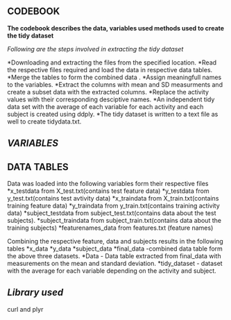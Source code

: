 CODEBOOK
-------------
**The codebook describes the data, variables used methods used to create the tidy dataset**

*Following are the steps involved in extracting the tidy dataset*

*Downloading and extracting the files from the specified location.
*Read the respective files required and load the data in respective data tables.
*Merge the tables to form the combined data .
*Assign meaningfull names to the  variables.
*Extract the columns with mean and SD measurments and create a subset data with the extracted columns.
*Replace the activity values with their corresponding desciptive names.
*An independent tidy data set with the average of each variable for each activity and each subject is created  using ddply.
*The tidy dataset is written to a text file as well to create tidydata.txt.

*VARIABLES* 
----------
DATA TABLES
-----------
Data was loaded into the following variables form their respective files
*x_testdata from X_test.txt(contains test feature data)
*y_testdata from y_test.txt(contains test avtivity data)
*x_traindata from X_train.txt(contains training feature data) 
*y_traindata from y_train.txt(contains training activity data)
*subject_testdata from subject_test.txt(contains data about the test subjects).
*subject_traindata from subject_train.txt(contains data about the training subjects)
*featurenames_data from features.txt (feature names)

Combining the respective feature, data and subjects results in the following tables 
*x_data
*y_data
*subject_data
*final_data -combined data table form the above three datasets.
*Data - Data table extracted from final_data with measurements on the mean and standard deviation.
*tidy_dataset - dataset with the average for each variable depending on the activity and subject.

*Library used*
------------
curl and plyr 






